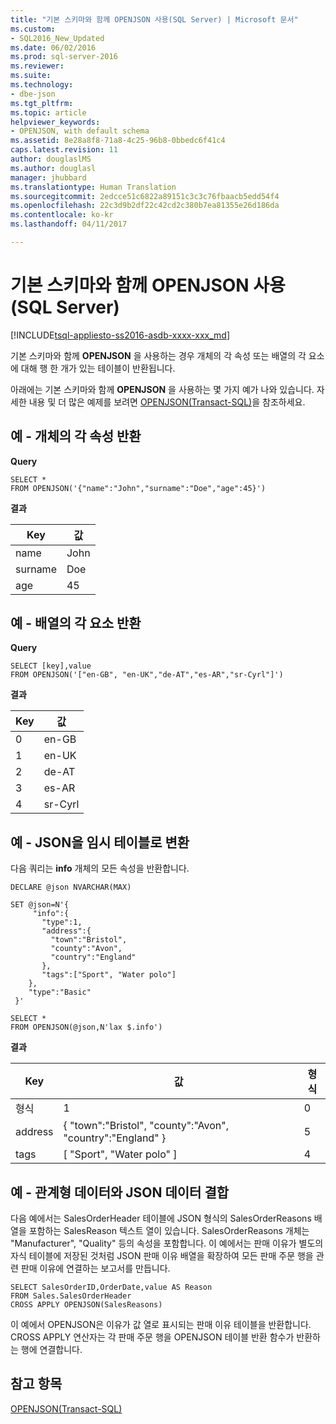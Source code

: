 ```yaml
---
title: "기본 스키마와 함께 OPENJSON 사용(SQL Server) | Microsoft 문서"
ms.custom:
- SQL2016_New_Updated
ms.date: 06/02/2016
ms.prod: sql-server-2016
ms.reviewer: 
ms.suite: 
ms.technology:
- dbe-json
ms.tgt_pltfrm: 
ms.topic: article
helpviewer_keywords:
- OPENJSON, with default schema
ms.assetid: 8e28a8f8-71a8-4c25-96b8-0bbedc6f41c4
caps.latest.revision: 11
author: douglaslMS
ms.author: douglasl
manager: jhubbard
ms.translationtype: Human Translation
ms.sourcegitcommit: 2edcce51c6822a89151c3c3c76fbaacb5edd54f4
ms.openlocfilehash: 22c3d9b2df22c42cd2c380b7ea81355e26d186da
ms.contentlocale: ko-kr
ms.lasthandoff: 04/11/2017

---
```

# <a name="use-openjson-with-the-default-schema-sql-server"></a>기본 스키마와 함께 OPENJSON 사용(SQL Server)
[!INCLUDE[tsql-appliesto-ss2016-asdb-xxxx-xxx_md](../../includes/tsql-appliesto-ss2016-asdb-xxxx-xxx-md.md)]

  기본 스키마와 함께 **OPENJSON** 을 사용하는 경우 개체의 각 속성 또는 배열의 각 요소에 대해 행 한 개가 있는 테이블이 반환됩니다.  
  
 아래에는 기본 스키마와 함께 **OPENJSON** 을 사용하는 몇 가지 예가 나와 있습니다. 자세한 내용 및 더 많은 예제를 보려면 [OPENJSON&#40;Transact-SQL&#41;](../../t-sql/functions/openjson-transact-sql.md)을 참조하세요.  
  
## <a name="example---return-each-property-of-an-object"></a>예 - 개체의 각 속성 반환  
 **Query**  
  
```tsql  
SELECT *
FROM OPENJSON('{"name":"John","surname":"Doe","age":45}') 
```  
  
 **결과**  
  
|Key|값|  
|---------|-----------|  
|name|John|  
|surname|Doe|  
|age|45|  
  
## <a name="example---return-each-element-of-an-array"></a>예 - 배열의 각 요소 반환  
 **Query**  
  
```tsql  
SELECT [key],value
FROM OPENJSON('["en-GB", "en-UK","de-AT","es-AR","sr-Cyrl"]') 
```  
  
 **결과**  
  
|Key|값|  
|---------|-----------|  
|0|en-GB|  
|1|en-UK|  
|2|de-AT|  
|3|es-AR|  
|4|sr-Cyrl|  
  
## <a name="example---convert-json-to-a-temporary-table"></a>예 - JSON을 임시 테이블로 변환  
 다음 쿼리는 **info** 개체의 모든 속성을 반환합니다.  
  
```tsql  
DECLARE @json NVARCHAR(MAX)

SET @json=N'{  
     "info":{    
       "type":1,  
       "address":{    
         "town":"Bristol",  
         "county":"Avon",  
         "country":"England"  
       },  
       "tags":["Sport", "Water polo"]  
    },  
    "type":"Basic"  
 }'

SELECT *
FROM OPENJSON(@json,N'lax $.info')
```  
  
 **결과**  
  
|Key|값|형식|  
|---------|-----------|----------|  
|형식|1|0|  
|address|{ "town":"Bristol", "county":"Avon", "country":"England" }|5|  
|tags|[ "Sport", "Water polo" ]|4|  
  
## <a name="example---combine-relational-data-and-json-data"></a>예 - 관계형 데이터와 JSON 데이터 결합  
 다음 예에서는 SalesOrderHeader 테이블에 JSON 형식의 SalesOrderReasons 배열을 포함하는 SalesReason 텍스트 열이 있습니다. SalesOrderReasons 개체는 "Manufacturer", "Quality" 등의 속성을 포함합니다. 이 예에서는 판매 이유가 별도의 자식 테이블에 저장된 것처럼 JSON 판매 이유 배열을 확장하여 모든 판매 주문 행을 관련 판매 이유에 연결하는 보고서를 만듭니다.  
  
```tsql  
SELECT SalesOrderID,OrderDate,value AS Reason
FROM Sales.SalesOrderHeader
CROSS APPLY OPENJSON(SalesReasons)
```  
  
 이 예에서 OPENJSON은 이유가 값 열로 표시되는 판매 이유 테이블을 반환합니다. CROSS APPLY 연산자는 각 판매 주문 행을 OPENJSON 테이블 반환 함수가 반환하는 행에 연결합니다.  
  
## <a name="see-also"></a>참고 항목  
 [OPENJSON&#40;Transact-SQL&#41;](../../t-sql/functions/openjson-transact-sql.md)  
  
  

